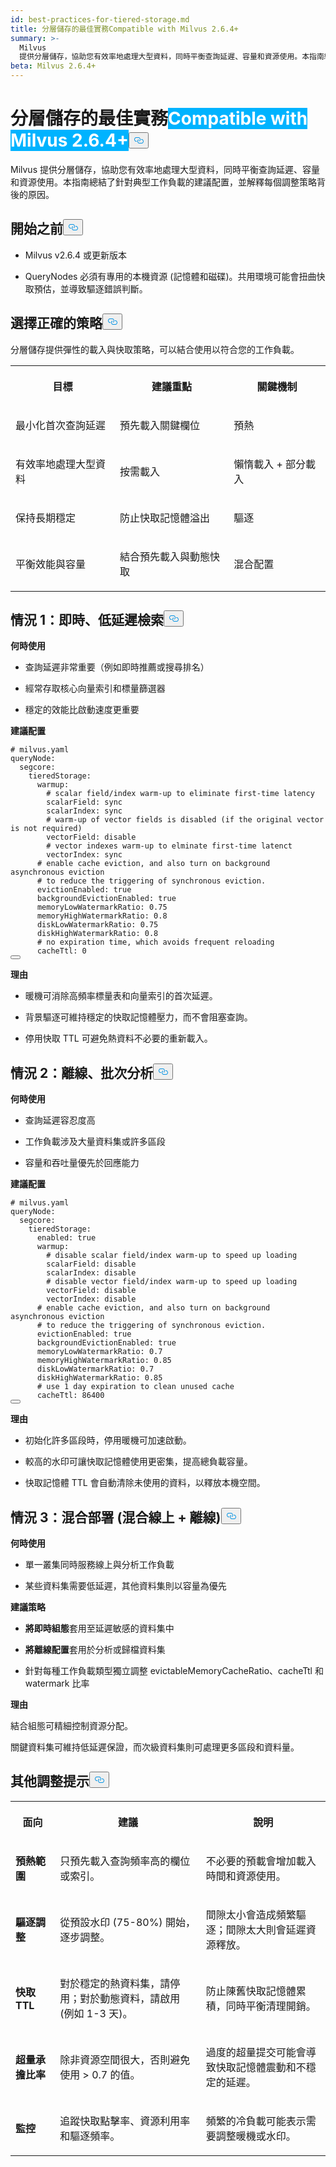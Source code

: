 ```yaml
---
id: best-practices-for-tiered-storage.md
title: 分層儲存的最佳實務Compatible with Milvus 2.6.4+
summary: >-
  Milvus
  提供分層儲存，協助您有效率地處理大型資料，同時平衡查詢延遲、容量和資源使用。本指南總結了針對典型工作負載的建議配置，並解釋每個調整策略背後的原因。
beta: Milvus 2.6.4+
---
```

<h1 id="Best-Practices-for-Tiered-Storage" class="common-anchor-header">分層儲存的最佳實務<span class="beta-tag" style="background-color:rgb(0, 179, 255);color:white" translate="no">Compatible with Milvus 2.6.4+</span><button data-href="#Best-Practices-for-Tiered-Storage" class="anchor-icon" translate="no">
      <svg translate="no"
        aria-hidden="true"
        focusable="false"
        height="20"
        version="1.1"
        viewBox="0 0 16 16"
        width="16"
      >
        <path
          fill="#0092E4"
          fill-rule="evenodd"
          d="M4 9h1v1H4c-1.5 0-3-1.69-3-3.5S2.55 3 4 3h4c1.45 0 3 1.69 3 3.5 0 1.41-.91 2.72-2 3.25V8.59c.58-.45 1-1.27 1-2.09C10 5.22 8.98 4 8 4H4c-.98 0-2 1.22-2 2.5S3 9 4 9zm9-3h-1v1h1c1 0 2 1.22 2 2.5S13.98 12 13 12H9c-.98 0-2-1.22-2-2.5 0-.83.42-1.64 1-2.09V6.25c-1.09.53-2 1.84-2 3.25C6 11.31 7.55 13 9 13h4c1.45 0 3-1.69 3-3.5S14.5 6 13 6z"
        ></path>
      </svg>
    </button></h1><p>Milvus 提供分層儲存，協助您有效率地處理大型資料，同時平衡查詢延遲、容量和資源使用。本指南總結了針對典型工作負載的建議配置，並解釋每個調整策略背後的原因。</p>
<h2 id="Before-you-start" class="common-anchor-header">開始之前<button data-href="#Before-you-start" class="anchor-icon" translate="no">
      <svg translate="no"
        aria-hidden="true"
        focusable="false"
        height="20"
        version="1.1"
        viewBox="0 0 16 16"
        width="16"
      >
        <path
          fill="#0092E4"
          fill-rule="evenodd"
          d="M4 9h1v1H4c-1.5 0-3-1.69-3-3.5S2.55 3 4 3h4c1.45 0 3 1.69 3 3.5 0 1.41-.91 2.72-2 3.25V8.59c.58-.45 1-1.27 1-2.09C10 5.22 8.98 4 8 4H4c-.98 0-2 1.22-2 2.5S3 9 4 9zm9-3h-1v1h1c1 0 2 1.22 2 2.5S13.98 12 13 12H9c-.98 0-2-1.22-2-2.5 0-.83.42-1.64 1-2.09V6.25c-1.09.53-2 1.84-2 3.25C6 11.31 7.55 13 9 13h4c1.45 0 3-1.69 3-3.5S14.5 6 13 6z"
        ></path>
      </svg>
    </button></h2><ul>
<li><p>Milvus v2.6.4 或更新版本</p></li>
<li><p>QueryNodes 必須有專用的本機資源 (記憶體和磁碟)。共用環境可能會扭曲快取預估，並導致驅逐錯誤判斷。</p></li>
</ul>
<h2 id="Choose-the-right-strategy" class="common-anchor-header">選擇正確的策略<button data-href="#Choose-the-right-strategy" class="anchor-icon" translate="no">
      <svg translate="no"
        aria-hidden="true"
        focusable="false"
        height="20"
        version="1.1"
        viewBox="0 0 16 16"
        width="16"
      >
        <path
          fill="#0092E4"
          fill-rule="evenodd"
          d="M4 9h1v1H4c-1.5 0-3-1.69-3-3.5S2.55 3 4 3h4c1.45 0 3 1.69 3 3.5 0 1.41-.91 2.72-2 3.25V8.59c.58-.45 1-1.27 1-2.09C10 5.22 8.98 4 8 4H4c-.98 0-2 1.22-2 2.5S3 9 4 9zm9-3h-1v1h1c1 0 2 1.22 2 2.5S13.98 12 13 12H9c-.98 0-2-1.22-2-2.5 0-.83.42-1.64 1-2.09V6.25c-1.09.53-2 1.84-2 3.25C6 11.31 7.55 13 9 13h4c1.45 0 3-1.69 3-3.5S14.5 6 13 6z"
        ></path>
      </svg>
    </button></h2><p>分層儲存提供彈性的載入與快取策略，可以結合使用以符合您的工作負載。</p>
<table>
   <tr>
     <th><p>目標</p></th>
     <th><p>建議重點</p></th>
     <th><p>關鍵機制</p></th>
   </tr>
   <tr>
     <td><p>最小化首次查詢延遲</p></td>
     <td><p>預先載入關鍵欄位</p></td>
     <td><p>預熱</p></td>
   </tr>
   <tr>
     <td><p>有效率地處理大型資料</p></td>
     <td><p>按需載入</p></td>
     <td><p>懶惰載入 + 部分載入</p></td>
   </tr>
   <tr>
     <td><p>保持長期穩定</p></td>
     <td><p>防止快取記憶體溢出</p></td>
     <td><p>驅逐</p></td>
   </tr>
   <tr>
     <td><p>平衡效能與容量</p></td>
     <td><p>結合預先載入與動態快取</p></td>
     <td><p>混合配置</p></td>
   </tr>
</table>
<h2 id="Scenario-1-real-time-low-latency-retrieval" class="common-anchor-header">情況 1：即時、低延遲檢索<button data-href="#Scenario-1-real-time-low-latency-retrieval" class="anchor-icon" translate="no">
      <svg translate="no"
        aria-hidden="true"
        focusable="false"
        height="20"
        version="1.1"
        viewBox="0 0 16 16"
        width="16"
      >
        <path
          fill="#0092E4"
          fill-rule="evenodd"
          d="M4 9h1v1H4c-1.5 0-3-1.69-3-3.5S2.55 3 4 3h4c1.45 0 3 1.69 3 3.5 0 1.41-.91 2.72-2 3.25V8.59c.58-.45 1-1.27 1-2.09C10 5.22 8.98 4 8 4H4c-.98 0-2 1.22-2 2.5S3 9 4 9zm9-3h-1v1h1c1 0 2 1.22 2 2.5S13.98 12 13 12H9c-.98 0-2-1.22-2-2.5 0-.83.42-1.64 1-2.09V6.25c-1.09.53-2 1.84-2 3.25C6 11.31 7.55 13 9 13h4c1.45 0 3-1.69 3-3.5S14.5 6 13 6z"
        ></path>
      </svg>
    </button></h2><p><strong>何時使用</strong></p>
<ul>
<li><p>查詢延遲非常重要（例如即時推薦或搜尋排名）</p></li>
<li><p>經常存取核心向量索引和標量篩選器</p></li>
<li><p>穩定的效能比啟動速度更重要</p></li>
</ul>
<p><strong>建議配置</strong></p>
<pre><code translate="no" class="language-yaml"><span class="hljs-comment"># milvus.yaml</span>
<span class="hljs-attr">queryNode:</span>
  <span class="hljs-attr">segcore:</span>
    <span class="hljs-attr">tieredStorage:</span>
      <span class="hljs-attr">warmup:</span>
        <span class="hljs-comment"># scalar field/index warm-up to eliminate first-time latency</span>
        <span class="hljs-attr">scalarField:</span> <span class="hljs-string">sync</span>
        <span class="hljs-attr">scalarIndex:</span> <span class="hljs-string">sync</span>
        <span class="hljs-comment"># warm-up of vector fields is disabled (if the original vector is not required)</span>
        <span class="hljs-attr">vectorField:</span> <span class="hljs-string">disable</span>
        <span class="hljs-comment"># vector indexes warm-up to elminate first-time latenct</span>
        <span class="hljs-attr">vectorIndex:</span> <span class="hljs-string">sync</span>
      <span class="hljs-comment"># enable cache eviction, and also turn on background asynchronous eviction</span>
      <span class="hljs-comment"># to reduce the triggering of synchronous eviction.</span>
      <span class="hljs-attr">evictionEnabled:</span> <span class="hljs-literal">true</span>
      <span class="hljs-attr">backgroundEvictionEnabled:</span> <span class="hljs-literal">true</span>
      <span class="hljs-attr">memoryLowWatermarkRatio:</span> <span class="hljs-number">0.75</span>
      <span class="hljs-attr">memoryHighWatermarkRatio:</span> <span class="hljs-number">0.8</span>
      <span class="hljs-attr">diskLowWatermarkRatio:</span> <span class="hljs-number">0.75</span>
      <span class="hljs-attr">diskHighWatermarkRatio:</span> <span class="hljs-number">0.8</span>
      <span class="hljs-comment"># no expiration time, which avoids frequent reloading</span>
      <span class="hljs-attr">cacheTtl:</span> <span class="hljs-number">0</span>
<button class="copy-code-btn"></button></code></pre>
<p><strong>理由</strong></p>
<ul>
<li><p>暖機可消除高頻率標量表和向量索引的首次延遲。</p></li>
<li><p>背景驅逐可維持穩定的快取記憶體壓力，而不會阻塞查詢。</p></li>
<li><p>停用快取 TTL 可避免熱資料不必要的重新載入。</p></li>
</ul>
<h2 id="Scenario-2-offline-batch-analysis" class="common-anchor-header">情況 2：離線、批次分析<button data-href="#Scenario-2-offline-batch-analysis" class="anchor-icon" translate="no">
      <svg translate="no"
        aria-hidden="true"
        focusable="false"
        height="20"
        version="1.1"
        viewBox="0 0 16 16"
        width="16"
      >
        <path
          fill="#0092E4"
          fill-rule="evenodd"
          d="M4 9h1v1H4c-1.5 0-3-1.69-3-3.5S2.55 3 4 3h4c1.45 0 3 1.69 3 3.5 0 1.41-.91 2.72-2 3.25V8.59c.58-.45 1-1.27 1-2.09C10 5.22 8.98 4 8 4H4c-.98 0-2 1.22-2 2.5S3 9 4 9zm9-3h-1v1h1c1 0 2 1.22 2 2.5S13.98 12 13 12H9c-.98 0-2-1.22-2-2.5 0-.83.42-1.64 1-2.09V6.25c-1.09.53-2 1.84-2 3.25C6 11.31 7.55 13 9 13h4c1.45 0 3-1.69 3-3.5S14.5 6 13 6z"
        ></path>
      </svg>
    </button></h2><p><strong>何時使用</strong></p>
<ul>
<li><p>查詢延遲容忍度高</p></li>
<li><p>工作負載涉及大量資料集或許多區段</p></li>
<li><p>容量和吞吐量優先於回應能力</p></li>
</ul>
<p><strong>建議配置</strong></p>
<pre><code translate="no" class="language-yaml"><span class="hljs-comment"># milvus.yaml</span>
<span class="hljs-attr">queryNode:</span>
  <span class="hljs-attr">segcore:</span>
    <span class="hljs-attr">tieredStorage:</span>
      <span class="hljs-attr">enabled:</span> <span class="hljs-literal">true</span>
      <span class="hljs-attr">warmup:</span>
        <span class="hljs-comment"># disable scalar field/index warm-up to speed up loading</span>
        <span class="hljs-attr">scalarField:</span> <span class="hljs-string">disable</span>
        <span class="hljs-attr">scalarIndex:</span> <span class="hljs-string">disable</span>
        <span class="hljs-comment"># disable vector field/index warm-up to speed up loading</span>
        <span class="hljs-attr">vectorField:</span> <span class="hljs-string">disable</span>
        <span class="hljs-attr">vectorIndex:</span> <span class="hljs-string">disable</span>
      <span class="hljs-comment"># enable cache eviction, and also turn on background asynchronous eviction</span>
      <span class="hljs-comment"># to reduce the triggering of synchronous eviction.</span>
      <span class="hljs-attr">evictionEnabled:</span> <span class="hljs-literal">true</span>
      <span class="hljs-attr">backgroundEvictionEnabled:</span> <span class="hljs-literal">true</span>
      <span class="hljs-attr">memoryLowWatermarkRatio:</span> <span class="hljs-number">0.7</span>
      <span class="hljs-attr">memoryHighWatermarkRatio:</span> <span class="hljs-number">0.85</span>
      <span class="hljs-attr">diskLowWatermarkRatio:</span> <span class="hljs-number">0.7</span>
      <span class="hljs-attr">diskHighWatermarkRatio:</span> <span class="hljs-number">0.85</span>
      <span class="hljs-comment"># use 1 day expiration to clean unused cache</span>
      <span class="hljs-attr">cacheTtl:</span> <span class="hljs-number">86400</span>
<button class="copy-code-btn"></button></code></pre>
<p><strong>理由</strong></p>
<ul>
<li><p>初始化許多區段時，停用暖機可加速啟動。</p></li>
<li><p>較高的水印可讓快取記憶體使用更密集，提高總負載容量。</p></li>
<li><p>快取記憶體 TTL 會自動清除未使用的資料，以釋放本機空間。</p></li>
</ul>
<h2 id="Scenario-3-hybrid-deployment-mixed-online-+-offline" class="common-anchor-header">情況 3：混合部署 (混合線上 + 離線)<button data-href="#Scenario-3-hybrid-deployment-mixed-online-+-offline" class="anchor-icon" translate="no">
      <svg translate="no"
        aria-hidden="true"
        focusable="false"
        height="20"
        version="1.1"
        viewBox="0 0 16 16"
        width="16"
      >
        <path
          fill="#0092E4"
          fill-rule="evenodd"
          d="M4 9h1v1H4c-1.5 0-3-1.69-3-3.5S2.55 3 4 3h4c1.45 0 3 1.69 3 3.5 0 1.41-.91 2.72-2 3.25V8.59c.58-.45 1-1.27 1-2.09C10 5.22 8.98 4 8 4H4c-.98 0-2 1.22-2 2.5S3 9 4 9zm9-3h-1v1h1c1 0 2 1.22 2 2.5S13.98 12 13 12H9c-.98 0-2-1.22-2-2.5 0-.83.42-1.64 1-2.09V6.25c-1.09.53-2 1.84-2 3.25C6 11.31 7.55 13 9 13h4c1.45 0 3-1.69 3-3.5S14.5 6 13 6z"
        ></path>
      </svg>
    </button></h2><p><strong>何時使用</strong></p>
<ul>
<li><p>單一叢集同時服務線上與分析工作負載</p></li>
<li><p>某些資料集需要低延遲，其他資料集則以容量為優先</p></li>
</ul>
<p><strong>建議策略</strong></p>
<ul>
<li><p><strong>將即時組態</strong>套用至延遲敏感的資料集中</p></li>
<li><p><strong>將離線配置</strong>套用於分析或歸檔資料集</p></li>
<li><p>針對每種工作負載類型獨立調整 evictableMemoryCacheRatio、cacheTtl 和 watermark 比率</p></li>
</ul>
<p><strong>理由</strong></p>
<p>結合組態可精細控制資源分配。</p>
<p>關鍵資料集可維持低延遲保證，而次級資料集則可處理更多區段和資料量。</p>
<h2 id="Additional-tuning-tips" class="common-anchor-header">其他調整提示<button data-href="#Additional-tuning-tips" class="anchor-icon" translate="no">
      <svg translate="no"
        aria-hidden="true"
        focusable="false"
        height="20"
        version="1.1"
        viewBox="0 0 16 16"
        width="16"
      >
        <path
          fill="#0092E4"
          fill-rule="evenodd"
          d="M4 9h1v1H4c-1.5 0-3-1.69-3-3.5S2.55 3 4 3h4c1.45 0 3 1.69 3 3.5 0 1.41-.91 2.72-2 3.25V8.59c.58-.45 1-1.27 1-2.09C10 5.22 8.98 4 8 4H4c-.98 0-2 1.22-2 2.5S3 9 4 9zm9-3h-1v1h1c1 0 2 1.22 2 2.5S13.98 12 13 12H9c-.98 0-2-1.22-2-2.5 0-.83.42-1.64 1-2.09V6.25c-1.09.53-2 1.84-2 3.25C6 11.31 7.55 13 9 13h4c1.45 0 3-1.69 3-3.5S14.5 6 13 6z"
        ></path>
      </svg>
    </button></h2><table>
   <tr>
     <th><p>面向</p></th>
     <th><p>建議</p></th>
     <th><p>說明</p></th>
   </tr>
   <tr>
     <td><p><strong>預熱範圍</strong></p></td>
     <td><p>只預先載入查詢頻率高的欄位或索引。</p></td>
     <td><p>不必要的預載會增加載入時間和資源使用。</p></td>
   </tr>
   <tr>
     <td><p><strong>驅逐調整</strong></p></td>
     <td><p>從預設水印 (75-80%) 開始，逐步調整。</p></td>
     <td><p>間隙太小會造成頻繁驅逐；間隙太大則會延遲資源釋放。</p></td>
   </tr>
   <tr>
     <td><p><strong>快取 TTL</strong></p></td>
     <td><p>對於穩定的熱資料集，請停用；對於動態資料，請啟用 (例如 1-3 天)。</p></td>
     <td><p>防止陳舊快取記憶體累積，同時平衡清理開銷。</p></td>
   </tr>
   <tr>
     <td><p><strong>超量承擔比率</strong></p></td>
     <td><p>除非資源空間很大，否則避免使用 &gt; 0.7 的值。</p></td>
     <td><p>過度的超量提交可能會導致快取記憶體震動和不穩定的延遲。</p></td>
   </tr>
   <tr>
     <td><p><strong>監控</strong></p></td>
     <td><p>追蹤快取點擊率、資源利用率和驅逐頻率。</p></td>
     <td><p>頻繁的冷負載可能表示需要調整暖機或水印。</p></td>
   </tr>
</table>
